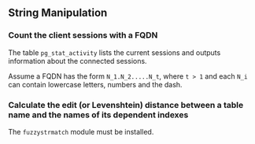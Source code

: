 ## String Manipulation

### Count the client sessions with a FQDN

The table `pg_stat_activity` lists the current sessions and outputs information about the connected sessions.

Assume a FQDN has the form `N_1.N_2.....N_t`, where `t > 1` and each `N_i` can contain lowercase letters, numbers and the dash.
 
[embedmd]:# (sql/count-fqdn-client-hostnames.sql)

### Calculate the edit (or Levenshtein) distance between a table name and the names of its dependent indexes

The `fuzzystrmatch` module must be installed.

[embedmd]:# (sql/levenshtein-table-indexes.sql)


<!-- vim: set fenc=utf-8 spell spl=en ts=4 sw=4 et filetype=markdown : -->
